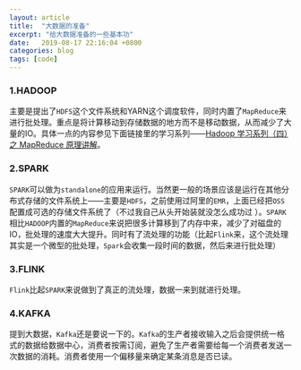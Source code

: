 ```yaml
---
layout: article
title:  "大数据的准备"
excerpt: "给大数据准备的一些基本功"
date:   2019-08-17 22:16:04 +0800
categories: blog
tags: [code]
---
```



### 1.HADOOP

主要是提出了`HDFS`这个文件系统和YARN这个调度软件，同时内置了`MapReduce`来进行批处理。重点是将计算移动到存储数据的地方而不是移动数据，从而减少了大量的IO。具体一点的内容参见下面链接里的学习系列——[Hadoop 学习系列（四）之 MapReduce 原理讲解](https://juejin.im/post/5bb59f87f265da0aeb7118f2)。

### 2.SPARK

`SPARK`可以做为`standalone`的应用来运行。当然更一般的场景应该是运行在其他分布式存储的文件系统上——主要是`HDFS`，之前使用过阿里的`EMR`，上面已经把`OSS`配置成可选的存储文件系统了（不过我自己从头开始装就没怎么成功过 ）。`SPARK`相比`HADOOP`内置的`MapReduce`来说把很多计算移到了内存中来，减少了对磁盘的IO，批处理的速度大大提升。同时有了流处理的功能（比起`Flink`来，这个流处理其实是一个微型的批处理，`Spark`会收集一段时间的数据，然后来进行批处理）

### 3.FLINK

`Flink`比起`SPARK`来说做到了真正的流处理，数据一来到就进行处理。

### 4.KAFKA

提到大数据，`Kafka`还是要说一下的。`Kafka`的生产者接收输入之后会提供统一格式的数据给数据中心，消费者按需订阅，避免了生产者需要给每一个消费者发送一次数据的消耗。消费者使用一个偏移量来确定某条消息是否已读。


